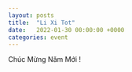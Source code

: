 ```yaml
---
layout: posts
title:  "Li Xi Tot"
date:   2022-01-30 00:00:00 +0000
categories: event
---
```

Chúc Mừng Năm Mới ! 

